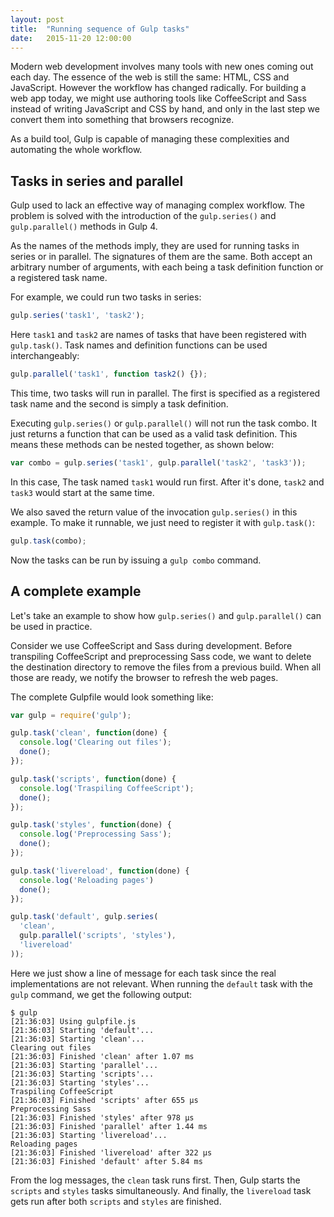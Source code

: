 ```yaml
---
layout: post
title:  "Running sequence of Gulp tasks"
date:   2015-11-20 12:00:00
---
```


Modern web development involves many tools with new ones coming out each day. The essence of the web is still the same: HTML, CSS and JavaScript. However the workflow has changed radically. For building a web app today, we might use authoring tools like CoffeeScript and Sass instead of writing JavaScript and CSS by hand, and only in the last step we convert them into something that browsers recognize.

As a build tool, Gulp is capable of managing these complexities and automating the whole workflow.

## Tasks in series and parallel

Gulp used to lack an effective way of managing complex workflow. The problem is solved with the introduction of the `gulp.series()` and `gulp.parallel()` methods in Gulp 4.

As the names of the methods imply, they are used for running tasks in series or in parallel. The signatures of them are the same. Both accept an arbitrary number of arguments, with each being a task definition function or a registered task name.

For example, we could run two tasks in series:

```js
gulp.series('task1', 'task2');
```

Here `task1` and `task2` are names of tasks that have been registered with `gulp.task()`. Task names and definition functions can be used interchangeably:

```js
gulp.parallel('task1', function task2() {});
```

This time, two tasks will run in parallel. The first is specified as a registered task name and the second is simply a task definition.

Executing `gulp.series()` or `gulp.parallel()` will not run the task combo. It just returns a function that can be used as a valid task definition. This means these methods can be nested together, as shown below:

```js
var combo = gulp.series('task1', gulp.parallel('task2', 'task3'));
```

In this case, The task named `task1` would run first. After it's done, `task2` and `task3` would start at the same time.

We also saved the return value of the invocation `gulp.series()` in this example. To make it runnable, we just need to register it with `gulp.task()`:

```js
gulp.task(combo);
```

Now the tasks can be run by issuing a `gulp combo` command.

## A complete example

Let's take an example to show how `gulp.series()` and `gulp.parallel()` can be used in practice.

Consider we use CoffeeScript and Sass during development. Before transpiling CoffeeScript and preprocessing Sass code, we want to delete the destination directory to remove the files from a previous build. When all those are ready, we notify the browser to refresh the web pages.

The complete Gulpfile would look something like:

```js
var gulp = require('gulp');

gulp.task('clean', function(done) {
  console.log('Clearing out files');
  done();
});

gulp.task('scripts', function(done) {
  console.log('Traspiling CoffeeScript');
  done();
});

gulp.task('styles', function(done) {
  console.log('Preprocessing Sass');
  done();
});

gulp.task('livereload', function(done) {
  console.log('Reloading pages')
  done();
});

gulp.task('default', gulp.series(
  'clean',
  gulp.parallel('scripts', 'styles'),
  'livereload'
));
```

Here we just show a line of message for each task since the real implementations are not relevant. When running the `default` task with the `gulp` command, we get the following output:

    $ gulp
    [21:36:03] Using gulpfile.js
    [21:36:03] Starting 'default'...
    [21:36:03] Starting 'clean'...
    Clearing out files
    [21:36:03] Finished 'clean' after 1.07 ms
    [21:36:03] Starting 'parallel'...
    [21:36:03] Starting 'scripts'...
    [21:36:03] Starting 'styles'...
    Traspiling CoffeeScript
    [21:36:03] Finished 'scripts' after 655 μs
    Preprocessing Sass
    [21:36:03] Finished 'styles' after 978 μs
    [21:36:03] Finished 'parallel' after 1.44 ms
    [21:36:03] Starting 'livereload'...
    Reloading pages
    [21:36:03] Finished 'livereload' after 322 μs
    [21:36:03] Finished 'default' after 5.84 ms

From the log messages, the `clean` task runs first. Then, Gulp starts the `scripts` and `styles` tasks simultaneously. And finally, the `livereload` task gets run after both `scripts` and `styles` are finished.
